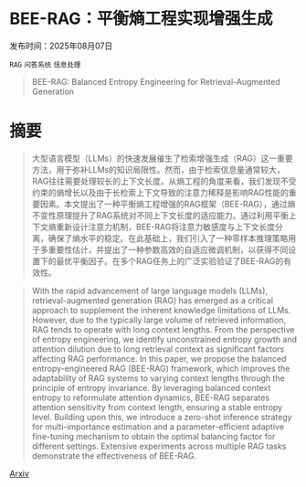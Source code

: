 # BEE-RAG：平衡熵工程实现增强生成

发布时间：2025年08月07日

`RAG` `问答系统` `信息处理`

> BEE-RAG: Balanced Entropy Engineering for Retrieval-Augmented Generation

# 摘要

> 大型语言模型（LLMs）的快速发展催生了检索增强生成（RAG）这一重要方法，用于弥补LLMs的知识局限性。然而，由于检索信息量通常较大，RAG往往需要处理较长的上下文长度。从熵工程的角度来看，我们发现不受约束的熵增长以及由于长检索上下文导致的注意力稀释是影响RAG性能的重要因素。本文提出了一种平衡熵工程增强的RAG框架（BEE-RAG），通过熵不变性原理提升了RAG系统对不同上下文长度的适应能力。通过利用平衡上下文熵重新设计注意力机制，BEE-RAG将注意力敏感度与上下文长度分离，确保了熵水平的稳定。在此基础上，我们引入了一种零样本推理策略用于多重要性估计，并提出了一种参数高效的自适应微调机制，以获得不同设置下的最优平衡因子。在多个RAG任务上的广泛实验验证了BEE-RAG的有效性。

> With the rapid advancement of large language models (LLMs), retrieval-augmented generation (RAG) has emerged as a critical approach to supplement the inherent knowledge limitations of LLMs. However, due to the typically large volume of retrieved information, RAG tends to operate with long context lengths. From the perspective of entropy engineering, we identify unconstrained entropy growth and attention dilution due to long retrieval context as significant factors affecting RAG performance. In this paper, we propose the balanced entropy-engineered RAG (BEE-RAG) framework, which improves the adaptability of RAG systems to varying context lengths through the principle of entropy invariance. By leveraging balanced context entropy to reformulate attention dynamics, BEE-RAG separates attention sensitivity from context length, ensuring a stable entropy level. Building upon this, we introduce a zero-shot inference strategy for multi-importance estimation and a parameter-efficient adaptive fine-tuning mechanism to obtain the optimal balancing factor for different settings. Extensive experiments across multiple RAG tasks demonstrate the effectiveness of BEE-RAG.

[Arxiv](https://arxiv.org/abs/2508.05100)